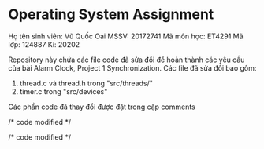 # Operating System Assignment

Họ tên sinh viên: Vũ Quốc Oai
MSSV: 20172741
Mã môn học: ET4291
Mã lớp: 124887
Kì: 20202

Repository này chứa các file code đã sửa đổi để hoàn thành các yêu cầu của bài Alarm Clock, Project 1 Synchronization. Các file đã sửa đổi bao gồm:
1. thread.c và thread.h trong "src/threads/"
2. timer.c trong "src/devices"

Các phần code đã thay đổi được đặt trong cặp comments

/* code modified */

/* code modified */

